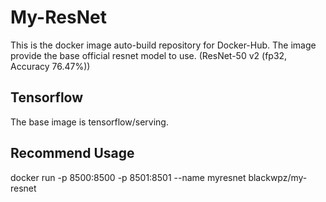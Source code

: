 # My-ResNet
This is the docker image auto-build repository for Docker-Hub.
The image provide the base official resnet model to use.
(ResNet-50 v2 (fp32, Accuracy 76.47%))

## Tensorflow
The base image is tensorflow/serving.

##  Recommend Usage
docker run -p 8500:8500 -p 8501:8501 --name myresnet blackwpz/my-resnet
